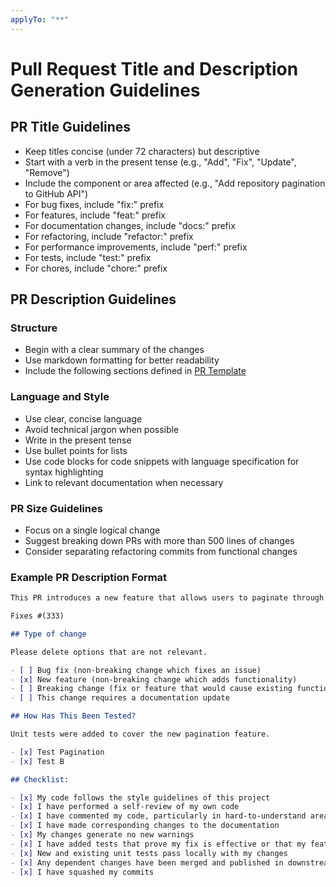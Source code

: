 ```yaml
---
applyTo: "**"
---
```

# Pull Request Title and Description Generation Guidelines

## PR Title Guidelines
- Keep titles concise (under 72 characters) but descriptive
- Start with a verb in the present tense (e.g., "Add", "Fix", "Update", "Remove")
- Include the component or area affected (e.g., "Add repository pagination to GitHub API")
- For bug fixes, include "fix:" prefix
- For features, include "feat:" prefix
- For documentation changes, include "docs:" prefix
- For refactoring, include "refactor:" prefix
- For performance improvements, include "perf:" prefix
- For tests, include "test:" prefix
- For chores, include "chore:" prefix

## PR Description Guidelines

### Structure
- Begin with a clear summary of the changes
- Use markdown formatting for better readability
- Include the following sections defined in [PR Template](../PULL_REQUEST_TEMPLATE.md)

### Language and Style
- Use clear, concise language
- Avoid technical jargon when possible
- Write in the present tense
- Use bullet points for lists
- Use code blocks for code snippets with language specification for syntax highlighting
- Link to relevant documentation when necessary

### PR Size Guidelines
- Focus on a single logical change
- Suggest breaking down PRs with more than 500 lines of changes
- Consider separating refactoring commits from functional changes

### Example PR Description Format

```markdown
This PR introduces a new feature that allows users to paginate through GitHub repositories.

Fixes #(333)

## Type of change

Please delete options that are not relevant.

- [ ] Bug fix (non-breaking change which fixes an issue)
- [x] New feature (non-breaking change which adds functionality)
- [ ] Breaking change (fix or feature that would cause existing functionality to not work as expected)
- [ ] This change requires a documentation update

## How Has This Been Tested?

Unit tests were added to cover the new pagination feature.

- [x] Test Pagination
- [x] Test B

## Checklist:

- [x] My code follows the style guidelines of this project
- [x] I have performed a self-review of my own code
- [x] I have commented my code, particularly in hard-to-understand areas
- [x] I have made corresponding changes to the documentation
- [x] My changes generate no new warnings
- [x] I have added tests that prove my fix is effective or that my feature works
- [x] New and existing unit tests pass locally with my changes
- [x] Any dependent changes have been merged and published in downstream modules
- [x] I have squashed my commits
```
